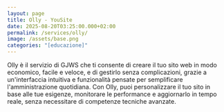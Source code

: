```yaml
---
layout: page
title: Olly - YouSite
date: 2025-08-20T03:25:00.000+02:00
permalink: /services/olly/
image: /assets/base.png
categories: "[educazione]"
---
```

Olly è il servizio di GJWS che ti consente di creare il tuo sito web in modo economico, facile e veloce, e di gestirlo senza complicazioni, grazie a un'interfaccia intuitiva e funzionalità pensate per semplificare l'amministrazione quotidiana. Con Olly, puoi personalizzare il tuo sito in base alle tue esigenze, monitorare le performance e aggiornarlo in tempo reale, senza necessitare di competenze tecniche avanzate.
